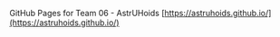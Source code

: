 GitHub Pages for Team 06 - AstrUHoids
[https://astruhoids.github.io/](https://astruhoids.github.io/)